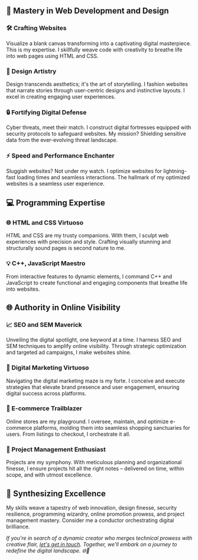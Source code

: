 <!-- Website created by 0xR3TR0. All rights reserved. -->
## 🚀 Mastery in Web Development and Design

### 🛠️ Crafting Websites
Visualize a blank canvas transforming into a captivating digital masterpiece. This is my expertise. I skillfully weave code with creativity to breathe life into web pages using HTML and CSS.

### 🎨 Design Artistry
Design transcends aesthetics; it's the art of storytelling. I fashion websites that narrate stories through user-centric designs and instinctive layouts. I excel in creating engaging user experiences.

### 🔒 Fortifying Digital Defense
Cyber threats, meet their match. I construct digital fortresses equipped with security protocols to safeguard websites. My mission? Shielding sensitive data from the ever-evolving threat landscape.

### ⚡ Speed and Performance Enchanter
Sluggish websites? Not under my watch. I optimize websites for lightning-fast loading times and seamless interactions. The hallmark of my optimized websites is a seamless user experience.

## 💻 Programming Expertise

### 🌐 HTML and CSS Virtuoso
HTML and CSS are my trusty companions. With them, I sculpt web experiences with precision and style. Crafting visually stunning and structurally sound pages is second nature to me.

### 💡 C++, JavaScript Maestro
From interactive features to dynamic elements, I command C++ and JavaScript to create functional and engaging components that breathe life into websites.

## 🌐 Authority in Online Visibility

### 📈 SEO and SEM Maverick
Unveiling the digital spotlight, one keyword at a time. I harness SEO and SEM techniques to amplify online visibility. Through strategic optimization and targeted ad campaigns, I make websites shine.

### 📣 Digital Marketing Virtuoso
Navigating the digital marketing maze is my forte. I conceive and execute strategies that elevate brand presence and user engagement, ensuring digital success across platforms.

### 🛒 E-commerce Trailblazer
Online stores are my playground. I oversee, maintain, and optimize e-commerce platforms, molding them into seamless shopping sanctuaries for users. From listings to checkout, I orchestrate it all.

### 📅 Project Management Enthusiast
Projects are my symphony. With meticulous planning and organizational finesse, I ensure projects hit all the right notes – delivered on time, within scope, and with utmost excellence.

## 🎯 Synthesizing Excellence

My skills weave a tapestry of web innovation, design finesse, security resilience, programming wizardry, online promotion prowess, and project management mastery. Consider me a conductor orchestrating digital brilliance.

*If you're in search of a dynamic creator who merges technical prowess with creative flair, [let's get in touch](CONTACT.md). Together, we'll embark on a journey to redefine the digital landscape. 🌐🚀*
